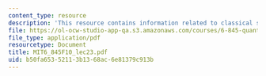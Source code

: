```yaml
---
content_type: resource
description: 'This resource contains information related to classical simulation. '
file: https://ol-ocw-studio-app-qa.s3.amazonaws.com/courses/6-845-quantum-complexity-theory-fall-2010/b50fa65352113b1368ac6e81379c913b_MIT6_845F10_lec23.pdf
file_type: application/pdf
resourcetype: Document
title: MIT6_845F10_lec23.pdf
uid: b50fa653-5211-3b13-68ac-6e81379c913b
---
```

